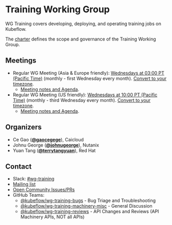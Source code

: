 <!---
This is an autogenerated file!

Please do not edit this file directly, but instead make changes to the
sigs.yaml file in the project root.

To understand how this file is generated, see https://github.com/kubeflow/community/blob/master/generator/README.md
--->
# Training Working Group

WG Training covers developing, deploying, and operating training jobs on Kubeflow.

The [charter](charter.md) defines the scope and governance of the Training Working Group.

## Meetings
* Regular WG Meeting (Asia & Europe friendly): [Wednesdays at 03:00 PT (Pacific Time)]() (monthly - first Wednesday every month). [Convert to your timezone](http://www.thetimezoneconverter.com/?t=03:00&tz=PT%20%28Pacific%20Time%29).
  * [Meeting notes and Agenda](https://docs.google.com/document/d/1K0Qfr0zTuARtAg7ETg9hsMZPh0MT2QUxqGAYvM1Vpec/edit).
* Regular WG Meeting (US friendly): [Wednesdays at 10:00 PT (Pacific Time)]() (monthly - third Wednesday every month). [Convert to your timezone](http://www.thetimezoneconverter.com/?t=10:00&tz=PT%20%28Pacific%20Time%29).
  * [Meeting notes and Agenda](https://docs.google.com/document/d/1K0Qfr0zTuARtAg7ETg9hsMZPh0MT2QUxqGAYvM1Vpec/edit).

## Organizers

* Ce Gao (**[@gaocegege](https://github.com/gaocegege)**), Caicloud
* Johnu George (**[@johnugeorge](https://github.com/johnugeorge)**), Nutanix
* Yuan Tang (**[@terrytangyuan](https://github.com/terrytangyuan)**), Red Hat

## Contact
- Slack: [#wg-training](https://kubeflow.slack.com/messages/wg-training)
- [Mailing list](https://groups.google.com/forum/#!forum/kubeflow-discuss)
- [Open Community Issues/PRs](https://github.com/kubeflow/community/labels/wg%2Farea/wg-training)
- GitHub Teams:
    - [@kubeflow/wg-training-bugs](https://github.com/orgs/kubeflow/teams/wg-training-bugs) - Bug Triage and Troubleshooting
    - [@kubeflow/wg-training-machinery-misc](https://github.com/orgs/kubeflow/teams/wg-training-machinery-misc) - General Discussion
    - [@kubeflow/wg-training-reviews](https://github.com/orgs/kubeflow/teams/wg-training-reviews) - API Changes and Reviews (API Machinery APIs, NOT all APIs)
<!-- BEGIN CUSTOM CONTENT -->

<!-- END CUSTOM CONTENT -->
